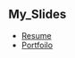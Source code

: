 ## My_Slides
* [Resume](https://dymaxionkim.github.io/My_Slides/2018/Resume/resume_onepage.html)
* [Portfoilo](https://dymaxionkim.github.io/My_Slides/2018/reveal.js/2018_Portfolio_DymaxionKim.html)


